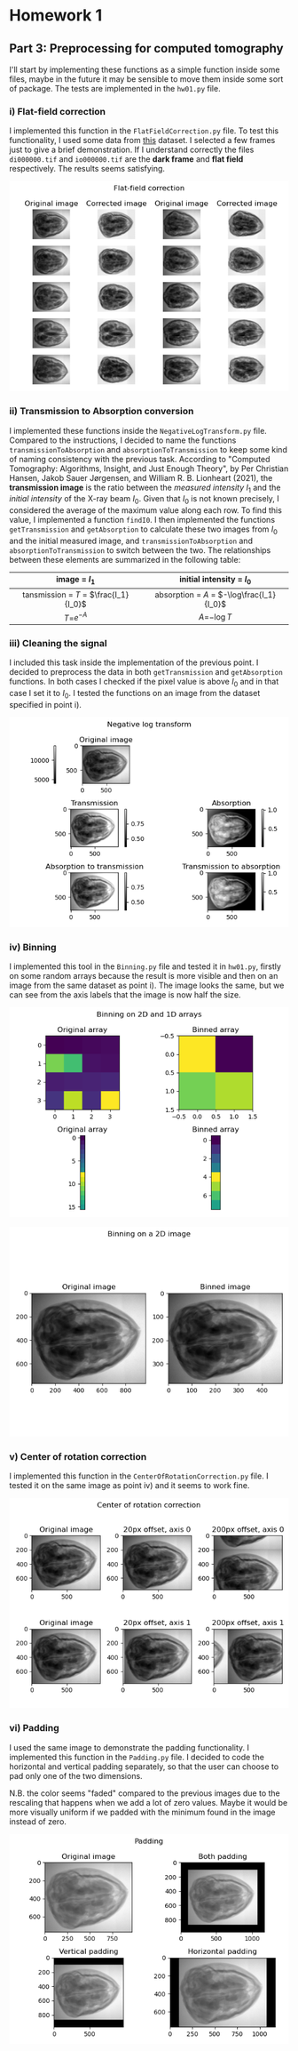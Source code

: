 # Homework 1

## Part 3: Preprocessing for computed tomography

I'll start by implementing these functions as a simple function inside some files, maybe in the future it may be sensible to move them inside some sort of package. The tests are implemented in the `hw01.py` file.

### i) Flat-field correction

I implemented this function in the `FlatFieldCorrection.py` file. To test this functionality, I used some data from [this](https://zenodo.org/record/2686726) dataset. I selected a few frames just to give a brief demonstration. If I understand correctly the files `di000000.tif` and `io000000.tif` are the **dark frame** and **flat field** respectively. The results seems satisfying.

![Flat-field correction test](flatFieldCorrection.png "Flat-field correction test")

### ii) Transmission to Absorption conversion

I implemented these functions inside the `NegativeLogTransform.py` file. Compared to the instructions, I decided to name the functions `transmissionToAbsorption` and `absorptionToTransmission` to keep some kind of naming consistency with the previous task. According to "Computed Tomography: Algorithms, Insight, and Just Enough Theory", by Per Christian Hansen, Jakob Sauer Jørgensen, and William R. B. Lionheart (2021), the **transmission image** is the ratio between the *measured intensity* $I_1$ and the *initial intensity* of the X-ray beam $I_0$. Given that $I_0$ is not known precisely, I considered the average of the maximum value along each row. To find this value, I implemented a function `findI0`. I then implemented the functions `getTransmission` and `getAbsorption` to calculate these two images from $I_0$ and the initial measured image, and `transmissionToAbsorption` and `absorptionToTransmission` to switch between the two. The relationships between these elements are summarized in the following table:

| image = $I_1$  |initial intensity = $I_0$   |
|:---: |:---: |
| tansmission = $T$ = $\frac{I_1}{I_0}$ | absorption = $A$ = $-\log\frac{I_1}{I_0}$  |
| $T$=$e^{-A}$  | $A$=$-\log{T}$   |

### iii) Cleaning the signal

I included this task inside the implementation of the previous point. I decided to preprocess the data in both `getTransmission` and `getAbsorption` functions. In both cases I checked if the pixel value is above $I_0$ and in that case I set it to $I_0$. I tested the functions on an image from the dataset specified in point i).

![Negative log transform test](negativeLogTransform.png "Negative log transform test")

### iv) Binning

I implemented this tool in the `Binning.py` file and tested it in `hw01.py`, firstly on some random arrays because the result is more visible and then on an image from the same dataset as point i). The image looks the same, but we can see from the axis labels that the image is now half the size.

![Binning on random arrays test](binningRandom.png "Binning on random arrays test")

![Binning on a 2D image test](binningImage.png "Binning on a 2D image test")

### v) Center of rotation correction

I implemented this function in the `CenterOfRotationCorrection.py` file. I tested it on the same image as point iv) and it seems to work fine.

![Center of rotation correction test](centerOfRotationCorrection.png "Center of rotation correction test")

### vi) Padding

I used the same image to demonstrate the padding functionality. I implemented this function in the `Padding.py` file. I decided to code the horizontal and vertical padding separately, so that the user can choose to pad only one of the two dimensions.

N.B. the color seems "faded" compared to the previous images due to the rescaling that happens when we add a lot of zero values. Maybe it would be more visually uniform if we padded with the minimum found in the image instead of zero.

![Padding test](padding.png "Padding test")
